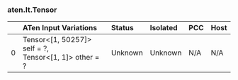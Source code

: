 ### aten.lt.Tensor
|    | ATen Input Variations                                    | Status   | Isolated   | PCC   | Host   |
|---:|:---------------------------------------------------------|:---------|:-----------|:------|:-------|
|  0 | Tensor<[1, 50257]> self = ?,<br>Tensor<[1, 1]> other = ? | Unknown  | Unknown    | N/A   | N/A    |

